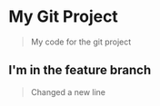 # My Git Project

> My code for the git project

## I'm in the feature branch

> Changed a new line

